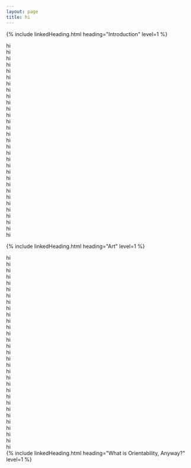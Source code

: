 ```yaml
---
layout: page
title: hi
---
```

{% include linkedHeading.html heading="Introduction" level=1 %}

hi  
hi  
hi  
hi  
hi  
hi  
hi  
hi  
hi  
hi  
hi  
hi  
hi  
hi  
hi  
hi  
hi  
hi  
hi  
hi  
hi  
hi  
hi  
hi  
hi  
hi  
hi  
hi  
hi  
hi  
hi  

{% include linkedHeading.html heading="Art" level=1 %}

hi  
hi  
hi  
hi  
hi  
hi  
hi  
hi  
hi  
hi  
hi  
hi  
hi  
hi  
hi  
hi  
hi  
hi  
hi  
hi  
hi  
hi  
hi  
hi  
hi  
hi  
hi  
hi  
hi  
hi  
hi  
{% include linkedHeading.html heading="What is Orientability, Anyway?" level=1 %}
